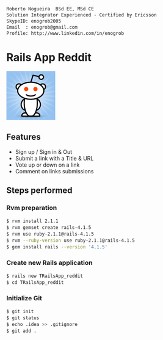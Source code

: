 ```
Roberto Nogueira  BSd EE, MSd CE
Solution Integrator Experienced - Certified by Ericsson
SkypeID: enogrob2005
Email  : enogrob@gmail.com
Profile: http://www.linkedin.com/in/enogrob
```

# Rails App Reddit

![reddit logo](app/assets/images/reddit.png)

## Features

* Sign up / Sign in & Out
* Submit a link with a Title & URL
* Vote up or down on a link
* Comment on links submissions

## Steps performed

### Rvm preparation

```bash
$ rvm install 2.1.1
$ rvm gemset create rails-4.1.5
$ rvm use ruby-2.1.1@rails-4.1.5
$ rvm --ruby-version use ruby-2.1.1@rails-4.1.5
$ gem install rails --version '4.1.5'
```

### Create new Rails application

```bash
$ rails new TRailsApp_reddit
$ cd TRailsApp_reddit
```

### Initialize Git

```bash
$ git init
$ git status
$ echo .idea >> .gitignore
$ git add .
```

